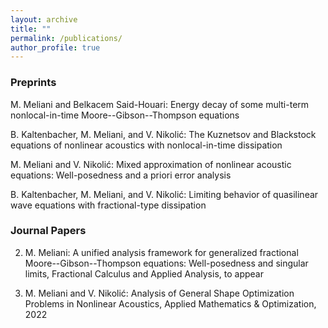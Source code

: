 ```yaml
---
layout: archive
title: ""
permalink: /publications/
author_profile: true
---
```


### Preprints

M. Meliani and Belkacem Said-Houari: Energy decay of some multi-term nonlocal-in-time Moore--Gibson--Thompson equations

 B. Kaltenbacher, M. Meliani, and V. Nikolić: The Kuznetsov and Blackstock equations of nonlinear acoustics with nonlocal-in-time dissipation
 
 M. Meliani and V. Nikolić: Mixed approximation of nonlinear acoustic equations: Well-posedness and a priori error analysis
 
  B. Kaltenbacher, M. Meliani, and V. Nikolić: Limiting behavior of quasilinear wave equations with fractional-type dissipation
 
 
### Journal Papers

2. M. Meliani: A unified analysis framework for generalized fractional Moore--Gibson--Thompson equations: Well-posedness and singular limits, Fractional Calculus and Applied Analysis, to appear

1.  M. Meliani and V. Nikolić: Analysis of General Shape Optimization Problems in Nonlinear Acoustics, Applied Mathematics & Optimization, 2022


